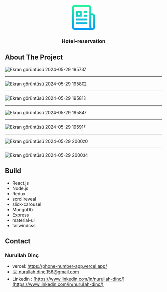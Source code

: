  
 
 
 <div align="center">
   <a href="https://github.com/github_username/repo_name">
     <img src="https://raw.githubusercontent.com/enesdmc0/react-country-info/main/images/logo.png" alt="Logo" width="80" height="80">
   </a>
 <h3 align="center">Hotel-reservation</h3>
 </div>
 
 
 
 ## About The Project

![Ekran görüntüsü 2024-05-29 195737](https://github.com/NurullahDnc/Hotel-reservation/assets/150585098/0187a431-4e5c-42e5-9108-97ab48174361)

  <hr/>
  
  ![Ekran görüntüsü 2024-05-29 195802](https://github.com/NurullahDnc/Hotel-reservation/assets/150585098/734191f1-fc7a-495e-a1ad-7266f814c132)


  <hr/>
  
  ![Ekran görüntüsü 2024-05-29 195818](https://github.com/NurullahDnc/Hotel-reservation/assets/150585098/072b84af-fc01-4da9-91cc-a1752361f9fe)


  <hr/>
  
  ![Ekran görüntüsü 2024-05-29 195847](https://github.com/NurullahDnc/Hotel-reservation/assets/150585098/8957f50f-b955-4599-a837-c5b545c00b8c)


  <hr/>
  
  ![Ekran görüntüsü 2024-05-29 195917](https://github.com/NurullahDnc/Hotel-reservation/assets/150585098/84d9ede7-b837-4edc-a92f-a06c04a39a5c)


  <hr/>

![Ekran görüntüsü 2024-05-29 200020](https://github.com/NurullahDnc/Hotel-reservation/assets/150585098/fc57ce6d-5d01-46c6-8819-01c28a182753)

  <hr/>

![Ekran görüntüsü 2024-05-29 200034](https://github.com/NurullahDnc/Hotel-reservation/assets/150585098/60f0c0b2-fdab-4cca-bdbc-ce33d446239a)


   ## Build
   - React.js
   - Node.js
   - Redux
   - scrollreveal
   - slick-carousel
   - MongoDb
   - Express
   - material-ui 
   - tailwindcss
   
 
 
   ## Contact
 
   ### Nurullah Dinç

   - vercel: [https://phone-number-app.vercel.app/ ](https://hotelxs.vercel.app/)
   - [ ✉️ nurullah.dinc.156@gmail.com]()
   - Linkedin : [https://www.linkedin.com/in/nurullah-dinc/](https://www.linkedin.com/in/nurullah-dinc/)
